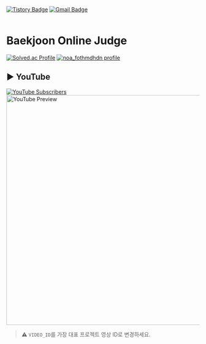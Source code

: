 [![Tistory Badge](https://img.shields.io/badge/백준%20풀이%20tistory-555263?style=flat&logoColor=white)](https://rev-noa.tistory.com/)
[![Gmail Badge](https://img.shields.io/badge/Gmail-D14836?style=flat&logo=Gmail&logoColor=white)](fotmdhdn@jj.ac.kr)
<br>
<br>
# Baekjoon Online Judge
[![Solved.ac Profile](http://mazassumnida.wtf/api/v2/generate_badge?boj=noa_fotmdhdn)](https://solved.ac/noa_fotmdhdn)
[![noa_fothmdhdn profile](http://mazandi.herokuapp.com/api?handle=noa_fotmdhdn&theme=warm)](https://www.acmicpc.net/user/noa_fotmdhdn)


## ▶️ YouTube  
[![YouTube Subscribers](https://img.shields.io/youtube/channel-subscriptions/UC_bBeMOyS2l2wM2Lnr_W8fg?style=flat&logo=youtube&logoColor=white)](https://www.youtube.com/@noa-g2t2b/videos)  
<a href="https://www.youtube.com/watch?v=VIDEO_ID"><img src="https://img.youtube.com/vi/VIDEO_ID/maxresdefault.jpg" alt="YouTube Preview" width="600"/></a>  
> ⚠️ `VIDEO_ID`를 가장 대표 프로젝트 영상 ID로 변경하세요.  
